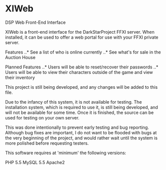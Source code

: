 # XIWeb
DSP Web Front-End Interface

XIWeb is a front-end interface for the DarkStarProject FFXI server. When installed, it can be used to offer a web portal for
use with your FFXI private server.

Features
..* See a list of who is online currently
..* See what's for sale in the Auction House

Planned Features
..* Users will be able to reset/recover their passwords
..* Users will be able to view their characters outside of the game and view their inventory

This project is still being developed, and any changes will be added to this file.

Due to the infancy of this system, it is not available for testing. The installation system, which is required to use it, 
is still being developed, and will not be available for some time. Once it is finished, the source can be used for
testing on your own server. 

This was done intentionally to prevent early testing and bug reporting. Although bug fixes are important, I do not want
to be flooded with bugs at the very beginning of the project, and would rather wait until the system is more polished
before requesting testers.

This software requires at 'minimum' the following versions:

PHP 5.5
MySQL 5.5
Apache2
